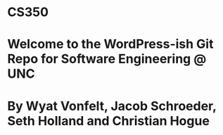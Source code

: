 # CS350
# Welcome to the WordPress-ish Git Repo for Software Engineering @ UNC
# By Wyat Vonfelt, Jacob Schroeder, Seth Holland and Christian Hogue
